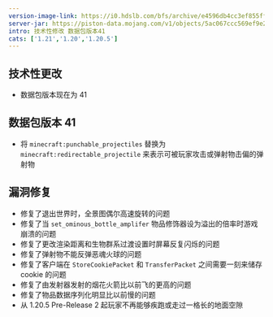 ```yaml
---
version-image-link: https://i0.hdslb.com/bfs/archive/e4596db4cc3ef855ffec8e6c1ff2398107e567fe.png
server-jar: https://piston-data.mojang.com/v1/objects/5ac067ccc569ef9e2177cf4331c8e82d3e072692/server.jar
intro: 技术性修改 数据包版本41
cats: ['1.21','1.20','1.20.5']
---
```

## 技术性更改
* 数据包版本现在为 41

## 数据包版本 41
* 将 `minecraft:punchable_projectiles` 替换为 `minecraft:redirectable_projectile` 来表示可被玩家攻击或弹射物击偏的弹射物

## 漏洞修复
* 修复了退出世界时，全景图偶尔高速旋转的问题
* 修复了当 `set_ominous_bottle_amplifer` 物品修饰器设为溢出的倍率时游戏崩溃的问题
* 修复了更改渲染距离和生物群系过渡设置时屏幕反复闪烁的问题
* 修复了弹射物不能反弹恶魂火球的问题
* 修复了客户端在 `StoreCookiePacket` 和 `TransferPacket` 之间需要一刻来储存 cookie 的问题
* 修复了由发射器发射的烟花火箭比以前飞的更高的问题
* 修复了物品数据序列化明显比以前慢的问题
* 从 1.20.5 Pre-Release 2 起玩家不再能够疾跑或走过一格长的地面空隙

